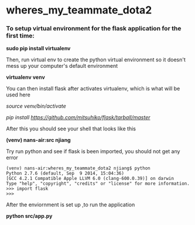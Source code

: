 # wheres_my_teammate_dota2
### To setup virtual environment for the flask application for the first time:

**sudo pip install virtualenv**

Then, run virtual env to create the python virtual environment so it doesn't mess up your computer's default environment 

**virtualenv venv**

You can then install flask after activates virtualenv, which is what will be used here

*source venv/bin/activate*

*pip install https://github.com/mitsuhiko/flask/tarball/master*

After this you should see your shell that looks like this

**(venv) nans-air:src njiang**

Try run python and see if flask is been imported, you should not get any error
```
(venv) nans-air:wheres_my_teammate_dota2 njiang$ python
Python 2.7.6 (default, Sep  9 2014, 15:04:36)
[GCC 4.2.1 Compatible Apple LLVM 6.0 (clang-600.0.39)] on darwin
Type "help", "copyright", "credits" or "license" for more information.
>>> import flask
>>>
```

After the enviornment is set up ,to run the application

**python src/app.py**
